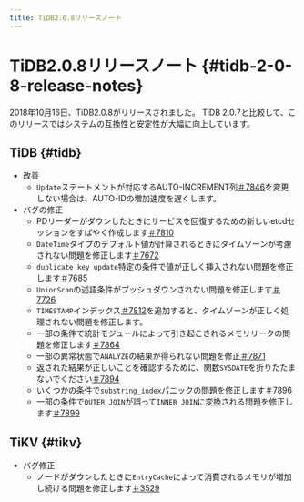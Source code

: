 ```yaml
---
title: TiDB2.0.8リリースノート
---
```


# TiDB2.0.8リリースノート {#tidb-2-0-8-release-notes}

2018年10月16日、TiDB2.0.8がリリースされました。 TiDB 2.0.7と比較して、このリリースではシステムの互換性と安定性が大幅に向上しています。

## TiDB {#tidb}

-   改善
    -   `Update`ステートメントが対応するAUTO-INCREMENT列[＃7846](https://github.com/pingcap/tidb/pull/7846)を変更しない場合は、AUTO-IDの増加速度を遅くします。
-   バグの修正
    -   PDリーダーがダウンしたときにサービスを回復するための新しいetcdセッションをすばやく作成します[＃7810](https://github.com/pingcap/tidb/pull/7810)
    -   `DateTime`タイプのデフォルト値が計算されるときにタイムゾーンが考慮されない問題を修正します[＃7672](https://github.com/pingcap/tidb/pull/7672)
    -   `duplicate key update`特定の条件で値が正しく挿入されない問題を修正します[＃7685](https://github.com/pingcap/tidb/pull/7685)
    -   `UnionScan`の述語条件がプッシュダウンされない問題を修正します[＃7726](https://github.com/pingcap/tidb/pull/7726)
    -   `TIMESTAMP`インデックス[＃7812](https://github.com/pingcap/tidb/pull/7812)を追加すると、タイムゾーンが正しく処理されない問題を修正します。
    -   一部の条件で統計モジュールによって引き起こされるメモリリークの問題を修正します[＃7864](https://github.com/pingcap/tidb/pull/7864)
    -   一部の異常状態で`ANALYZE`の結果が得られない問題を修正[＃7871](https://github.com/pingcap/tidb/pull/7871)
    -   返された結果が正しいことを確認するために、関数`SYSDATE`を折りたたまないでください[＃7894](https://github.com/pingcap/tidb/pull/7894)
    -   いくつかの条件で`substring_index`パニックの問題を修正します[＃7896](https://github.com/pingcap/tidb/pull/7896)
    -   一部の条件で`OUTER JOIN`が誤って`INNER JOIN`に変換される問題を修正します[＃7899](https://github.com/pingcap/tidb/pull/7899)

## TiKV {#tikv}

-   バグ修正
    -   ノードがダウンしたときに`EntryCache`によって消費されるメモリが増加し続ける問題を修正します[＃3529](https://github.com/tikv/tikv/pull/3529)
